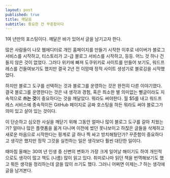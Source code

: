 ```yaml
---
layout: post
published: true
title: 깨달음
subtitle: 중요한 건 꾸준함이다
---
```


 1여 년만의 포스팅이다. 깨달은 바가 있어서 글을 남기고자 한다.

 많은 사람들이 나모 웹에디터로 개인 홈페이지를 만들기 시작한 이후로
 네이버가 블로그 서비스를 시작하고, 티스토리가 고-급 블로그 서비스를
 시작하고, 등등. 어느 것 하나 건들지 않은 것이 없었다. 그러다 위키에
 빠져 도쿠위키로 사이트를 만들어 보기도, 워드프레스를 건들여보기도
 했지만 결국 2년 전 이맘때 정적 사이트 생성기로 블로깅을 시작했었다.

 하지만 블로그 도구를 선택하는 것과 블로그를 운영하는 것은 완전히 다른
 이야기였다. 결국 블로그를 운영한다는 것은 내 생각과 경험, 혹은 최소한
 별 의미없는 뻘글이라도 지속적으로 **쓰는 것**이 중요하다는 것을
 깨달았다. 뭐라도 써야한다. 월 $5를 내고 워드프레스 서비스에
 종속적이든 GitHub 페이지로 공짜 호스팅을 하든 뭐라도 써야 블로그가
 의미 있고 살아 있는 것이다.

 이 단순하고 심오한 사실을 깨닫기 위해 그동안 얼마나 많이 블로그
 도구를 갈아 치웠는가? 얼마나 많은 플랫폼을 옮겨 다니며 이전에 썼던
 못나보이고 하찮은 글들을 삭제하고 새로운 마음으로 시작한다는 핑계로
 글 하나 찍 싸고 방치해뒀던가? 꾸준함이 중요하다고 생각은 했지만 정작
 그것을 실천하는 일은 생각보다 훨씬 대단한 일이다.

 때마침 올해는 30여 년 인생 중 신변의 변화가 가장 크게 일어날 해이기도
 하여 개인적으로도 생각이 많고 책도 (나름) 많이 읽고 있다. 취미로나마
 읽던 책을 번역해보기도 했고 뭐든 생각을 정리하는데 글을 많이 쓰기도
 했다. 그러니 어쩌면 이제는..? 하는 생각에 글을 남겨본다.

